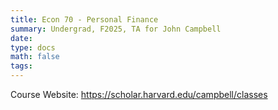 ```yaml
---
title: Econ 70 - Personal Finance
summary: Undergrad, F2025, TA for John Campbell
date: 
type: docs
math: false
tags:
---
```

Course Website: https://scholar.harvard.edu/campbell/classes